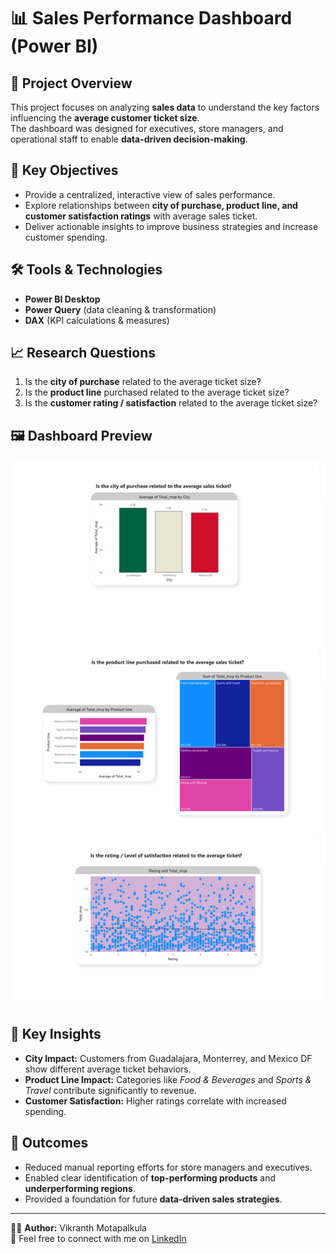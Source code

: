 # 📊 Sales Performance Dashboard (Power BI)

## 📌 Project Overview
This project focuses on analyzing **sales data** to understand the key factors influencing the **average customer ticket size**.  
The dashboard was designed for executives, store managers, and operational staff to enable **data-driven decision-making**.  

## 🎯 Key Objectives
- Provide a centralized, interactive view of sales performance.  
- Explore relationships between **city of purchase, product line, and customer satisfaction ratings** with average sales ticket.  
- Deliver actionable insights to improve business strategies and increase customer spending.  

## 🛠️ Tools & Technologies
- **Power BI Desktop**  
- **Power Query** (data cleaning & transformation)  
- **DAX** (KPI calculations & measures)  

## 📈 Research Questions
1. Is the **city of purchase** related to the average ticket size?  
2. Is the **product line** purchased related to the average ticket size?  
3. Is the **customer rating / satisfaction** related to the average ticket size?

## 🖼️ Dashboard Preview  
![Dashboard Overview](https://github.com/vikranth1918/Sales-Performance-Dashboard-Power-BI-/blob/main/Vikranth's%20Analysis.png)  


## 🚀 Key Insights
- **City Impact:** Customers from Guadalajara, Monterrey, and Mexico DF show different average ticket behaviors.  
- **Product Line Impact:** Categories like *Food & Beverages* and *Sports & Travel* contribute significantly to revenue.  
- **Customer Satisfaction:** Higher ratings correlate with increased spending.  

## 📌 Outcomes
- Reduced manual reporting efforts for store managers and executives.  
- Enabled clear identification of **top-performing products** and **underperforming regions**.  
- Provided a foundation for future **data-driven sales strategies**.  

---

👨‍💻 **Author:** Vikranth Motapalkula  
🔗 Feel free to connect with me on [LinkedIn](https://linkedin.com/in/vikranth-motapalkula)  


